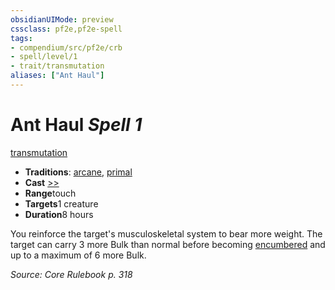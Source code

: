 ```yaml
---
obsidianUIMode: preview
cssclass: pf2e,pf2e-spell
tags:
- compendium/src/pf2e/crb
- spell/level/1
- trait/transmutation
aliases: ["Ant Haul"]
---
```

# Ant Haul *Spell 1*   
[transmutation](rules/traits/transmutation.md)  

- **Traditions**: [arcane](rules/traits/arcane.md), [primal](rules/traits/primal.md)
- **Cast** [>>](rules/core-rulebook/chapter-9-playing-the-game.md#Actions "Two-Action") 
- **Range**touch
- **Targets**1 creature
- **Duration**8 hours

You reinforce the target's musculoskeletal system to bear more weight. The target can carry 3 more Bulk than normal before becoming [encumbered](rules/conditions.md#Encumbered) and up to a maximum of 6 more Bulk.

*Source: Core Rulebook p. 318*